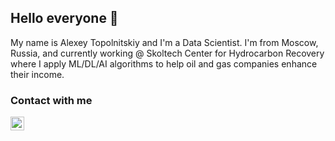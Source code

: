 ## Hello everyone 👋

My name is Alexey Topolnitskiy and I'm a Data Scientist. I'm from Moscow, Russia, and currently working @ Skoltech Center for Hydrocarbon Recovery where I apply ML/DL/AI algorithms to help oil and gas companies enhance their income.

### Contact with me

[<img align="left" alt="alexey-topolnitskiy-2b717817b | LinkedIn" width="22px" src="https://upload.wikimedia.org/wikipedia/commons/thumb/c/c9/Linkedin.svg/1200px-Linkedin.svg.png" />][linkedin]



<!-- Links to my social media accounts -->
[1]: https://linkedin.com/in/alexey-topolnitskiy-2b717817b
[2]: https://twitter.com/rockstar__alex
[3]: https://github.com/alexeytopolnitskiy
[4]: alexey.topolnitskiy@gmail.com
[5]: https://t.me/rockstar_alex
[6]: https://www.facebook.com/alexey.topolnitskiy
[7]: https://vk.com/alexey_topolnitskiy

[linkedin]: https://linkedin.com/in/alexey-topolnitskiy-2b717817b


<!--
**alexeytopolnitskiy/alexeytopolnitskiy** is a ✨ _special_ ✨ repository because its `README.md` (this file) appears on your GitHub profile.

Here are some ideas to get you started:

- 🔭 I’m currently working on ...
- 🌱 I’m currently learning ...
- 👯 I’m looking to collaborate on ...
- 🤔 I’m looking for help with ...
- 💬 Ask me about ...
- 📫 How to reach me: ...
- 😄 Pronouns: ...
- ⚡ Fun fact: ...
-->
